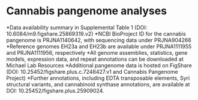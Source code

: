 # Cannabis pangenome analyses 

*Data availability summary in Supplemental Table 1 (DOI: 10.6084/m9.figshare.25869319.v2)
*NCBI BioProject ID for the cannabis pangenome is PRJNA1140642, with sequencing data under PRJNA904266
*Reference genomes EH23a and EH23b are available under PRJNA1111955 and PRJNA1111956, respectively
*All genome assemblies, statistics, gene models, expression data, and repeat annotations can be downloaded at Michael Lab Resources 
*Additional pangenome data is hosted on FigShare (DOI: 10.25452/figshare.plus.c.7248427.v1 and Cannabis Pangenome Project)
*Further annotations, including EDTA transposable elements, Syri structural variants, and cannabinoid synthase annotations, are available at DOI: 10.25452/figshare.plus.25909024.
